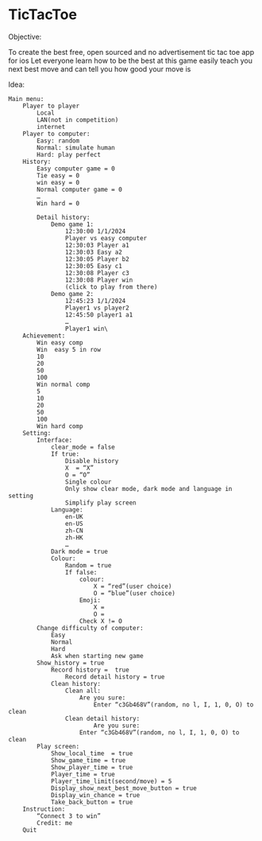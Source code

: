 # TicTacToe

Objective:

To create the best free, open sourced and no advertisement tic tac toe app for ios
Let everyone learn how to be the best at this game easily
teach you next best move and can tell you how good your move is

Idea:

    Main menu:
        Player to player
            Local
            LAN(not in competition)
            internet
        Player to computer:
            Easy: random
            Normal: simulate human
            Hard: play perfect
        History:
            Easy computer game = 0
            Tie easy = 0
            win easy = 0
            Normal computer game = 0
            …
            Win hard = 0
           
            Detail history:
                Demo game 1:
                    12:30:00 1/1/2024
                    Player vs easy computer
                    12:30:03 Player a1
                    12:30:03 Easy a2
                    12:30:05 Player b2
                    12:30:05 Easy c1
                    12:30:08 Player c3
                    12:30:08 Player win
                    (click to play from there)
                Demo game 2:
                    12:45:23 1/1/2024
                    Player1 vs player2
                    12:45:50 player1 a1
                    …
                    Player1 win\
        Achievement:
            Win easy comp
            Win  easy 5 in row
            10
            20
            50
            100
            Win normal comp
            5
            10
            20
            50
            100
            Win hard comp
        Setting:
            Interface:
                clear_mode = false
                If true:
                    Disable history
                    X  = “X”
                    O = “O”
                    Single colour
                    Only show clear mode, dark mode and language in setting
                    Simplify play screen
                Language:
                    en-UK
                    en-US
                    zh-CN
                    zh-HK
                    …
                Dark mode = true
                Colour:
                    Random = true
                    If false:
                        colour:
                            X = “red”(user choice)
                            O = “blue”(user choice)
                        Emoji:
                            X =
                            O =
                        Check X != O
            Change difficulty of computer:
                Easy
                Normal
                Hard
                Ask when starting new game
            Show_history = true
                Record history =  true
                    Record detail history = true
                Clean history:
                    Clean all:
                        Are you sure:
                            Enter “c3Gb468V”(random, no l, I, 1, 0, O) to clean
                    Clean detail history:
                            Are you sure:
                        Enter “c3Gb468V”(random, no l, I, 1, 0, O) to clean
            Play screen:
                Show_local_time  = true
                Show_game_time = true
                Show_player_time = true
                Player_time = true
                Player_time_limit(second/move) = 5
                Display_show_next_best_move_button = true
                Display_win_chance = true
                Take_back_button = true
        Instruction:
            “Connect 3 to win”
            Credit: me
        Quit
